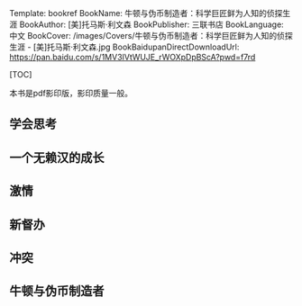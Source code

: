 Template: bookref
BookName: 牛顿与伪币制造者：科学巨匠鲜为人知的侦探生涯
BookAuthor: [美]托马斯·利文森
BookPublisher: 三联书店
BookLanguage: 中文
BookCover: /images/Covers/牛顿与伪币制造者：科学巨匠鲜为人知的侦探生涯 - [美]托马斯·利文森.jpg
BookBaidupanDirectDownloadUrl: https://pan.baidu.com/s/1MV3IVtWUJE_rWOXpDpBScA?pwd=f7rd



[TOC]

本书是pdf影印版，影印质量一般。


## 学会思考

## 一个无赖汉的成长

## 激情

## 新督办

## 冲突

## 牛顿与伪币制造者
